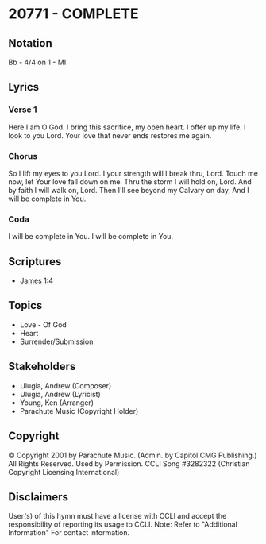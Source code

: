 # 20771 - COMPLETE

## Notation

Bb - 4/4 on 1 - MI

## Lyrics

### Verse 1

Here I am O God. I bring this sacrifice, my open heart. I offer up my life. I look to you Lord. Your love that never ends restores me again. 

### Chorus

So I lift my eyes to you Lord. I your strength will I break thru, Lord. Touch me now, let Your love fall down on me. Thru the storm I will hold on, Lord. And by faith I will walk on, Lord. Then I'll see beyond my Calvary on day, And I will be complete in You.

### Coda

I will be complete in You. I will be complete in You.


## Scriptures

- [James 1:4](https://www.biblegateway.com/passage/?search=James%201%3A4)

## Topics

- Love - Of God
- Heart
- Surrender/Submission

## Stakeholders

- Ulugia, Andrew (Composer)
- Ulugia, Andrew (Lyricist)
- Young, Ken (Arranger)
- Parachute Music (Copyright Holder)

## Copyright

© Copyright 2001 by Parachute Music. (Admin. by Capitol CMG Publishing.) All Rights Reserved. Used by Permission. CCLI Song #3282322
(Christian Copyright Licensing International)

## Disclaimers

User(s) of this hymn must have a license with CCLI and accept the responsibility of reporting its usage to CCLI.
Note: Refer to "Additional Information" For contact information.

